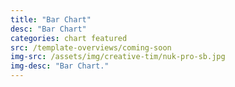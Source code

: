 ```yaml
---
title: "Bar Chart"
desc: "Bar Chart"
categories: chart featured
src: /template-overviews/coming-soon
img-src: /assets/img/creative-tim/nuk-pro-sb.jpg
img-desc: "Bar Chart."
---
```


